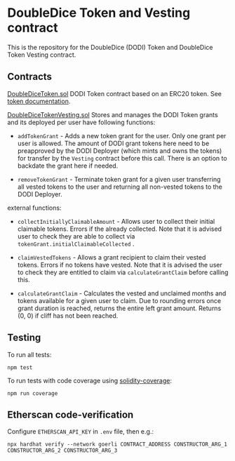 
# DoubleDice Token and Vesting contract

This is the repository for the DoubleDice (DODI) Token and DoubleDice Token Vesting contract.

## Contracts

[DoubleDiceToken.sol](./contracts/DoubleDiceToken.sol)
DODI Token contract based on an ERC20 token. See [token documentation](./TOKEN.md). 

[DoubleDiceTokenVesting.sol](./contracts/DoubleDiceTokenVesting.sol) 
Stores and manages the DODI Token grants and its deployed per user have following functions:

* `addTokenGrant` - Adds a new token grant for the user. Only one grant per user is allowed. The amount of DODI grant tokens here need to be preapproved by the DODI Deployer (which mints and owns the tokens) for transfer by the `Vesting` contract before this call. There is an option to backdate the grant here if needed.

* `removeTokenGrant` - Terminate token grant for a given user transferring all vested tokens to the user and returning all non-vested tokens to the DODI Deployer.

external functions:
* `collectInitiallyClaimableAmount` - Allows user to collect their initial claimable tokens. Errors if the already collected. Note that it is advised user to check they are able to collect via `tokenGrant.initialClaimableCollected` .

* `claimVestedTokens` - Allows a grant recipient to claim their vested tokens. Errors if no tokens have vested. Note that it is advised the user to check they are entitled to claim via `calculateGrantClaim` before calling this.

* `calculateGrantClaim` - Calculates the vested and unclaimed months and tokens available for a given user to claim. Due to rounding errors once grant duration is reached, returns the entire left grant amount. Returns (0, 0) if cliff has not been reached.

## Testing

To run all tests:
```
npm test
```
To run tests with code coverage using [solidity-coverage](https://github.com/sc-forks/solidity-coverage):
```
npm run coverage
```

## Etherscan code-verification

Configure `ETHERSCAN_API_KEY` in `.env` file, then e.g.:

```
npx hardhat verify --network goerli CONTRACT_ADDRESS CONSTRUCTOR_ARG_1 CONSTRUCTOR_ARG_2 CONSTRUCTOR_ARG_3
```
